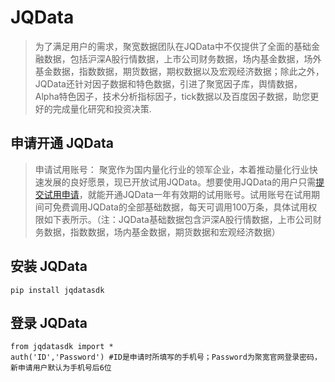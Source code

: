 # JQData

> 为了满足用户的需求，聚宽数据团队在JQData中不仅提供了全面的基础金融数据，包括沪深A股行情数据，上市公司财务数据，场内基金数据，场外基金数据，指数数据，期货数据，期权数据以及宏观经济数据；除此之外，JQData还针对因子数据和特色数据，引进了聚宽因子库，舆情数据，Alpha特色因子，技术分析指标因子，tick数据以及百度因子数据，助您更好的完成量化研究和投资决策.

## 申请开通 JQData

> 申请试用账号： 聚宽作为国内量化行业的领军企业，本着推动量化行业快速发展的良好愿景，现已开放试用JQData。想要使用JQData的用户只需[提交试用申请](https://www.joinquant.com/default/index/sdk#jq-sdk-apply)，就能开通JQData一年有效期的试用账号。试用账号在试用期间可免费调用JQData的全部基础数据，每天可调用100万条，具体试用权限如下表所示。（注：JQData基础数据包含沪深A股行情数据，上市公司财务数据，指数数据，场内基金数据，期货数据和宏观经济数据）

## 安装 JQData

```
pip install jqdatasdk
```

## 登录 JQData

```
from jqdatasdk import *
auth('ID','Password') #ID是申请时所填写的手机号；Password为聚宽官网登录密码，新申请用户默认为手机号后6位

```


